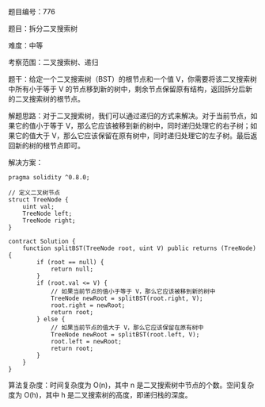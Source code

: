 题目编号：776

题目：拆分二叉搜索树

难度：中等

考察范围：二叉搜索树、递归

题干：给定一个二叉搜索树（BST）的根节点和一个值 V，你需要将该二叉搜索树中所有小于等于 V 的节点移到新的树中，剩余节点保留原有结构，返回拆分后新的二叉搜索树的根节点。

解题思路：对于二叉搜索树，我们可以通过递归的方式来解决。对于当前节点，如果它的值小于等于 V，那么它应该被移到新的树中，同时递归处理它的右子树；如果它的值大于 V，那么它应该保留在原有树中，同时递归处理它的左子树。最后返回新的树的根节点即可。

解决方案：

```solidity
pragma solidity ^0.8.0;

// 定义二叉树节点
struct TreeNode {
    uint val;
    TreeNode left;
    TreeNode right;
}

contract Solution {
    function splitBST(TreeNode root, uint V) public returns (TreeNode) {
        if (root == null) {
            return null;
        }
        if (root.val <= V) {
            // 如果当前节点的值小于等于 V，那么它应该被移到新的树中
            TreeNode newRoot = splitBST(root.right, V);
            root.right = newRoot;
            return root;
        } else {
            // 如果当前节点的值大于 V，那么它应该保留在原有树中
            TreeNode newRoot = splitBST(root.left, V);
            root.left = newRoot;
            return root;
        }
    }
}
```

算法复杂度：时间复杂度为 O(n)，其中 n 是二叉搜索树中节点的个数。空间复杂度为 O(h)，其中 h 是二叉搜索树的高度，即递归栈的深度。